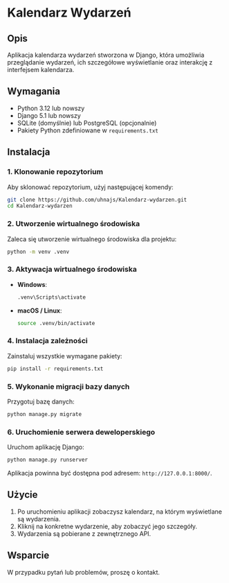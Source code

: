 # Kalendarz Wydarzeń

## Opis

Aplikacja kalendarza wydarzeń stworzona w Django, która umożliwia przeglądanie wydarzeń, ich szczegółowe wyświetlanie oraz interakcję z interfejsem kalendarza.

## Wymagania

- Python 3.12 lub nowszy
- Django 5.1 lub nowszy
- SQLite (domyślnie) lub PostgreSQL (opcjonalnie)
- Pakiety Python zdefiniowane w `requirements.txt`

## Instalacja

### 1. Klonowanie repozytorium

Aby sklonować repozytorium, użyj następującej komendy:

```bash
git clone https://github.com/uhnajs/Kalendarz-wydarzen.git
cd Kalendarz-wydarzen
```

### 2. Utworzenie wirtualnego środowiska

Zaleca się utworzenie wirtualnego środowiska dla projektu:

```bash
python -m venv .venv
```

### 3. Aktywacja wirtualnego środowiska

- **Windows**:

  ```bash
  .venv\Scripts\activate
  ```

- **macOS / Linux**:

  ```bash
  source .venv/bin/activate
  ```

### 4. Instalacja zależności

Zainstaluj wszystkie wymagane pakiety:

```bash
pip install -r requirements.txt
```

### 5. Wykonanie migracji bazy danych

Przygotuj bazę danych:

```bash
python manage.py migrate
```

### 6. Uruchomienie serwera deweloperskiego

Uruchom aplikację Django:

```bash
python manage.py runserver
```

Aplikacja powinna być dostępna pod adresem: `http://127.0.0.1:8000/`. 

## Użycie

1. Po uruchomieniu aplikacji zobaczysz kalendarz, na którym wyświetlane są wydarzenia.
2. Kliknij na konkretne wydarzenie, aby zobaczyć jego szczegóły.
3. Wydarzenia są pobierane z zewnętrznego API.

## Wsparcie

W przypadku pytań lub problemów, proszę o kontakt.
